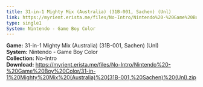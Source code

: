 ```yaml
---
title: 31-in-1 Mighty Mix (Australia) (31B-001, Sachen) (Unl)
link: https://myrient.erista.me/files/No-Intro/Nintendo%20-%20Game%20Boy%20Color/31-in-1%20Mighty%20Mix%20(Australia)%20(31B-001,%20Sachen)%20(Unl).zip
type: single1
System: Nintendo - Game Boy Color
---
```

<b>Game:</b> 31-in-1 Mighty Mix (Australia) (31B-001, Sachen) (Unl)<br>
<b>System:</b> Nintendo - Game Boy Color<br>
<b>Collection:</b> No-Intro<br>
<b>Download:</b> https://myrient.erista.me/files/No-Intro/Nintendo%20-%20Game%20Boy%20Color/31-in-1%20Mighty%20Mix%20(Australia)%20(31B-001,%20Sachen)%20(Unl).zip